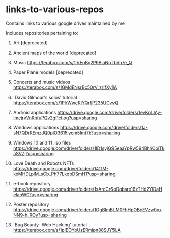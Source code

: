 # links-to-various-repos
Contains links to various google drives maintained by me

Includes repositories pertaining to:
1. Art
[deprecated]

2. Ancient maps of the world
[deprecated]

3. Music
https://terabox.com/s/1lVEpBg2P9BiaNpTbVh7e_Q

4. Paper Plane models
[deprecated]

5. Concerts and music videos
https://terabox.com/s/1GMdENsrBc5QrV_zrlfXy1A

6. 'David Gilmour's solos' tutorial
https://terabox.com/s/1PlrWweRIYQrfjP235UCvvQ

7. Android applications 
https://drive.google.com/drive/folders/1eyKp1JAy-lmejrvVnRhfuPQv2gPctiog?usp=sharing

8. Windows applications
https://drive.google.com/drive/folders/1J-sN7QDrREmzJQ0piO3615iycm5Imt7b?usp=sharing

9. Windows 10 and 11 .iso files
https://drive.google.com/drive/folders/1lD1syjG95eaaYpRw594BhhOoiTkaSVZj?usp=sharing

10. Love Death and Robots NFTs
https://drive.google.com/drive/folders/1411M-kxMHDLpiM_sCb_Ph77LkqbDSmH1?usp=sharing

11. e-book repository
https://drive.google.com/drive/folders/1sArcCr6oDqbsre16zTHd2YlDaHelaoWC?usp=sharing

12. Poster repository
https://drive.google.com/drive/folders/1OgBlmBLM0FhHpOBoEVzw0vxNN9-h_ROy?usp=sharing

13. 'Bug Bounty- Web Hacking' tutorial
https://terabox.com/s/1pIEOYpUzERmipn88SJY5LA
